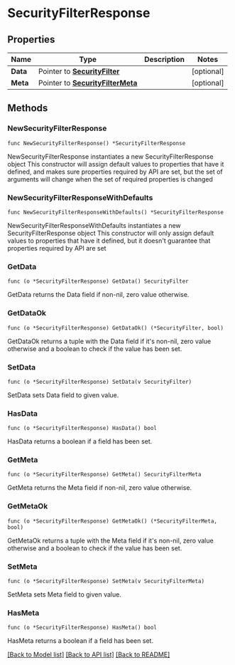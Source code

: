 # SecurityFilterResponse

## Properties

Name | Type | Description | Notes
---- | ---- | ----------- | ------
**Data** | Pointer to [**SecurityFilter**](SecurityFilter.md) |  | [optional] 
**Meta** | Pointer to [**SecurityFilterMeta**](SecurityFilterMeta.md) |  | [optional] 

## Methods

### NewSecurityFilterResponse

`func NewSecurityFilterResponse() *SecurityFilterResponse`

NewSecurityFilterResponse instantiates a new SecurityFilterResponse object
This constructor will assign default values to properties that have it defined,
and makes sure properties required by API are set, but the set of arguments
will change when the set of required properties is changed

### NewSecurityFilterResponseWithDefaults

`func NewSecurityFilterResponseWithDefaults() *SecurityFilterResponse`

NewSecurityFilterResponseWithDefaults instantiates a new SecurityFilterResponse object
This constructor will only assign default values to properties that have it defined,
but it doesn't guarantee that properties required by API are set

### GetData

`func (o *SecurityFilterResponse) GetData() SecurityFilter`

GetData returns the Data field if non-nil, zero value otherwise.

### GetDataOk

`func (o *SecurityFilterResponse) GetDataOk() (*SecurityFilter, bool)`

GetDataOk returns a tuple with the Data field if it's non-nil, zero value otherwise
and a boolean to check if the value has been set.

### SetData

`func (o *SecurityFilterResponse) SetData(v SecurityFilter)`

SetData sets Data field to given value.

### HasData

`func (o *SecurityFilterResponse) HasData() bool`

HasData returns a boolean if a field has been set.

### GetMeta

`func (o *SecurityFilterResponse) GetMeta() SecurityFilterMeta`

GetMeta returns the Meta field if non-nil, zero value otherwise.

### GetMetaOk

`func (o *SecurityFilterResponse) GetMetaOk() (*SecurityFilterMeta, bool)`

GetMetaOk returns a tuple with the Meta field if it's non-nil, zero value otherwise
and a boolean to check if the value has been set.

### SetMeta

`func (o *SecurityFilterResponse) SetMeta(v SecurityFilterMeta)`

SetMeta sets Meta field to given value.

### HasMeta

`func (o *SecurityFilterResponse) HasMeta() bool`

HasMeta returns a boolean if a field has been set.


[[Back to Model list]](../README.md#documentation-for-models) [[Back to API list]](../README.md#documentation-for-api-endpoints) [[Back to README]](../README.md)


